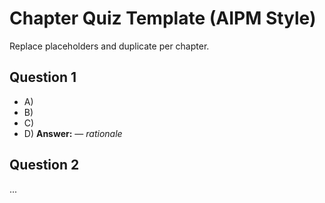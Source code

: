 # Chapter Quiz Template (AIPM Style)

Replace placeholders and duplicate per chapter.

## Question 1
- A) 
- B) 
- C) 
- D) 
**Answer:**  — *rationale*

## Question 2
...
